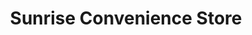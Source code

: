 ---
title: "Sunrise Convenience Store"
url: /north-branch/sunrise-convenience-store/
shop: convenience
---